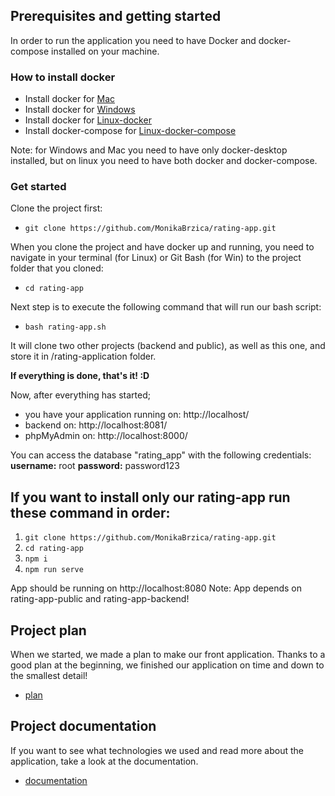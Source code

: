 ## Prerequisites and getting started
In order to run the application you need to have Docker and docker-compose installed on your machine.

### How to install docker

- Install docker for [Mac](https://docs.docker.com/docker-for-mac/install/)
- Install docker for [Windows](https://docs.docker.com/docker-for-windows/install/)
- Install docker for [Linux-docker](https://docs.docker.com/engine/install/)
- Install docker-compose for [Linux-docker-compose](https://docs.docker.com/compose/install/)

Note: for Windows and Mac you need to have only docker-desktop installed, but  on linux you need to have both docker and docker-compose.

### Get started

Clone the project first:

- ```git clone https://github.com/MonikaBrzica/rating-app.git```

When you clone the project and have docker up and running, you need to navigate in your terminal (for Linux) or Git Bash (for Win) to the project folder that you cloned:

- ```cd rating-app```

Next step is to execute the following command that will run our bash script:

- ```bash rating-app.sh```

It will clone two other projects (backend and public), as well as this one, and store it in /rating-application folder. 

<b>If everything is done, that's it! :D</b>

Now, after everything has started;
- you have your application running on: http://localhost/
- backend on: http://localhost:8081/
- phpMyAdmin on: http://localhost:8000/

 You can access the database "rating_app" with the following credentials: <b> username:</b> root <b> password:</b> password123

## If you want to install only our rating-app run these command in order:

1. ```git clone https://github.com/MonikaBrzica/rating-app.git```
2. ```cd rating-app```
3. ```npm i```
4. ```npm run serve```

App should be running on http://localhost:8080
Note: App depends on rating-app-public and rating-app-backend!

## Project plan

When we started, we made a plan to make our front application. Thanks to a good plan at the beginning, we finished our application on time and down to the smallest detail!

- [plan]

[plan]: https://docs.google.com/document/d/1O-3YSnG2QlStAvaewg9r7RYsU_tpwuup2dgsG0-afds/edit?usp=sharing

## Project documentation

If you want to see what technologies we used and read more about the application, take a look at the documentation.

- [documentation]

[documentation]: https://docs.google.com/document/d/1CybueXYo5BiqzhTG5U9wKOT_k3yE323dxa0Bbuwd2jA/edit


